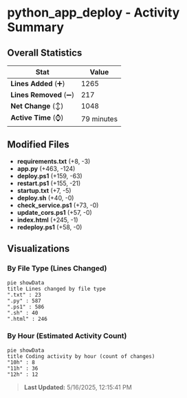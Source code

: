 # python_app_deploy - Activity Summary 

## Overall Statistics

| Stat                   | Value                                                             |
| ---------------------- | ----------------------------------------------------------------- |
| **Lines Added** (➕)   | 1265                                          |
| **Lines Removed** (➖) | 217                                        |
| **Net Change** (↕)    | 1048                |
| **Active Time** (⌚)   | 79 minutes |


## Modified Files
- **requirements.txt** (+8, -3)
- **app.py** (+463, -124)
- **deploy.ps1** (+159, -63)
- **restart.ps1** (+155, -21)
- **startup.txt** (+7, -5)
- **deploy.sh** (+40, -0)
- **check_service.ps1** (+73, -0)
- **update_cors.ps1** (+57, -0)
- **index.html** (+245, -1)
- **redeploy.ps1** (+58, -0)

## Visualizations

### By File Type (Lines Changed)

```mermaid
pie showData
title Lines changed by file type
".txt" : 23
".py" : 587
".ps1" : 586
".sh" : 40
".html" : 246
```

### By Hour (Estimated Activity Count)

```mermaid
pie showData
title Coding activity by hour (count of changes)
"10h" : 8
"11h" : 36
"12h" : 12
```


> **Last Updated:** 5/16/2025, 12:15:41 PM
